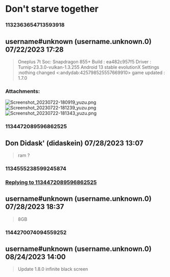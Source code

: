 # Don't starve together
### 1132363654713593918
## username#unknown (username.unknown.0) 07/22/2023 17:28 

> Oneplus 7t
> Soc: Snapdragon 855+
> Build : ea482c957f5
> Driver : Turnip-23.3.0-vulkan-1.3.255 
> Android 13 stable evolutionX 
> Settings :nothing changed <:andydab:425798525557669910>
> game updated : 1.7.0
### Attachments: 
![Screenshot_20230722-180919_yuzu.png](https://yuzudiscordbackup.s3.us-west-2.amazonaws.com/files-media/1132363654713593918_Screenshot_20230722-180919_yuzu.png)
![Screenshot_20230722-181239_yuzu.png](https://yuzudiscordbackup.s3.us-west-2.amazonaws.com/files-media/1132363654713593918_Screenshot_20230722-181239_yuzu.png)
![Screenshot_20230722-181343_yuzu.png](https://yuzudiscordbackup.s3.us-west-2.amazonaws.com/files-media/1132363654713593918_Screenshot_20230722-181343_yuzu.png)

### 1134472089596862525
## Don Didask' (didaskein) 07/28/2023 13:07 

> ram ?

### 1134555238599245874
### [Replying to 1134472089596862525](#1134472089596862525)
## username#unknown (username.unknown.0) 07/28/2023 18:37 

> 8GB

### 1144270074094559252
## username#unknown (username.unknown.0) 08/24/2023 14:00 

> Update 1.8.0 infinite black screen

